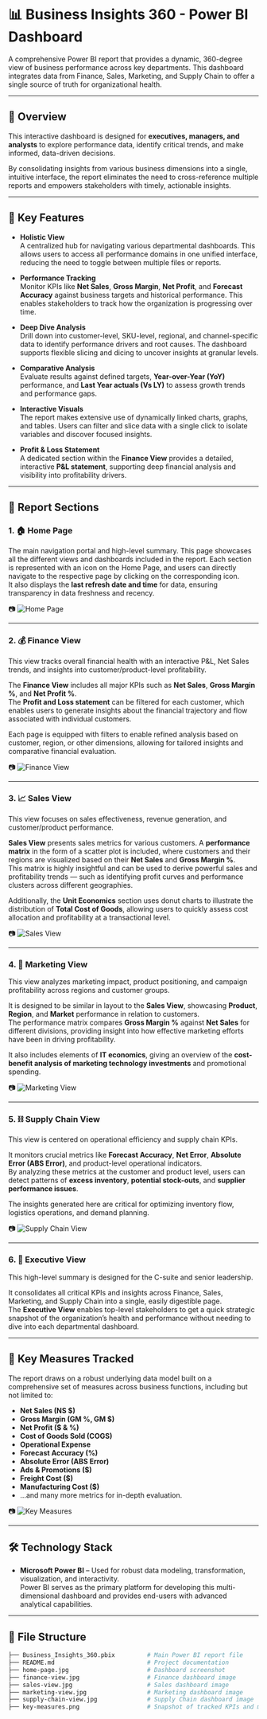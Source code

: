 # 📊 Business Insights 360 - Power BI Dashboard

A comprehensive Power BI report that provides a dynamic, 360-degree view of business performance across key departments. This dashboard integrates data from Finance, Sales, Marketing, and Supply Chain to offer a single source of truth for organizational health.

---

## 🏁 Overview

This interactive dashboard is designed for **executives, managers, and analysts** to explore performance data, identify critical trends, and make informed, data-driven decisions.

By consolidating insights from various business dimensions into a single, intuitive interface, the report eliminates the need to cross-reference multiple reports and empowers stakeholders with timely, actionable insights.

---

## 🚀 Key Features

- **Holistic View**  
  A centralized hub for navigating various departmental dashboards. This allows users to access all performance domains in one unified interface, reducing the need to toggle between multiple files or reports.

- **Performance Tracking**  
  Monitor KPIs like **Net Sales**, **Gross Margin**, **Net Profit**, and **Forecast Accuracy** against business targets and historical performance. This enables stakeholders to track how the organization is progressing over time.

- **Deep Dive Analysis**  
  Drill down into customer-level, SKU-level, regional, and channel-specific data to identify performance drivers and root causes. The dashboard supports flexible slicing and dicing to uncover insights at granular levels.

- **Comparative Analysis**  
  Evaluate results against defined targets, **Year-over-Year (YoY)** performance, and **Last Year actuals (Vs LY)** to assess growth trends and performance gaps.

- **Interactive Visuals**  
  The report makes extensive use of dynamically linked charts, graphs, and tables. Users can filter and slice data with a single click to isolate variables and discover focused insights.

- **Profit & Loss Statement**  
  A dedicated section within the **Finance View** provides a detailed, interactive **P&L statement**, supporting deep financial analysis and visibility into profitability drivers.

---

## 📂 Report Sections

### 1. 🏠 Home Page  
The main navigation portal and high-level summary. This page showcases all the different views and dashboards included in the report. Each section is represented with an icon on the Home Page, and users can directly navigate to the respective page by clicking on the corresponding icon.  
It also displays the **last refresh date and time** for data, ensuring transparency in data freshness and recency.

📷 ![Home Page](https://github.com/user-attachments/assets/3aa4630d-8455-4bdd-8ec9-a345f5fabc36)

---

### 2. 💰 Finance View  
This view tracks overall financial health with an interactive P&L, Net Sales trends, and insights into customer/product-level profitability.  

The **Finance View** includes all major KPIs such as **Net Sales**, **Gross Margin %**, and **Net Profit %**.  
The **Profit and Loss statement** can be filtered for each customer, which enables users to generate insights about the financial trajectory and flow associated with individual customers.  

Each page is equipped with filters to enable refined analysis based on customer, region, or other dimensions, allowing for tailored insights and comparative financial evaluation.

📷 ![Finance View](https://github.com/user-attachments/assets/db340e28-d615-4b07-be24-b22e1d891872)

---

### 3. 📈 Sales View  
This view focuses on sales effectiveness, revenue generation, and customer/product performance.  

**Sales View** presents sales metrics for various customers. A **performance matrix** in the form of a scatter plot is included, where customers and their regions are visualized based on their **Net Sales** and **Gross Margin %**.  
This matrix is highly insightful and can be used to derive powerful sales and profitability trends — such as identifying profit curves and performance clusters across different geographies.

Additionally, the **Unit Economics** section uses donut charts to illustrate the distribution of **Total Cost of Goods**, allowing users to quickly assess cost allocation and profitability at a transactional level.

📷 ![Sales View](https://github.com/user-attachments/assets/4e67bd5a-e80f-46e8-aec6-ab2573fde741)

---

### 4. 📢 Marketing View  
This view analyzes marketing impact, product positioning, and campaign profitability across regions and customer groups.  

It is designed to be similar in layout to the **Sales View**, showcasing **Product**, **Region**, and **Market** performance in relation to customers.  
The performance matrix compares **Gross Margin %** against **Net Sales** for different divisions, providing insight into how effective marketing efforts have been in driving profitability.  

It also includes elements of **IT economics**, giving an overview of the **cost-benefit analysis of marketing technology investments** and promotional spending.

📷 ![Marketing View](https://github.com/user-attachments/assets/7b9e9f05-c69b-4018-ada9-0619602582bb)

---

### 5. ⛓️ Supply Chain View  
This view is centered on operational efficiency and supply chain KPIs.  

It monitors crucial metrics like **Forecast Accuracy**, **Net Error**, **Absolute Error (ABS Error)**, and product-level operational indicators.  
By analyzing these metrics at the customer and product level, users can detect patterns of **excess inventory**, **potential stock-outs**, and **supplier performance issues**.

The insights generated here are critical for optimizing inventory flow, logistics operations, and demand planning.

📷 ![Supply Chain View](https://github.com/user-attachments/assets/a1cbdb84-bfd2-420a-985b-c8517374ab27)

---

### 6. 👔 Executive View  
This high-level summary is designed for the C-suite and senior leadership.  

It consolidates all critical KPIs and insights across Finance, Sales, Marketing, and Supply Chain into a single, easily digestible page.  
The **Executive View** enables top-level stakeholders to get a quick strategic snapshot of the organization’s health and performance without needing to dive into each departmental dashboard.

---

## 🔑 Key Measures Tracked

The report draws on a robust underlying data model built on a comprehensive set of measures across business functions, including but not limited to:

- **Net Sales (NS $)**  
- **Gross Margin (GM %, GM $)**  
- **Net Profit ($ & %)**  
- **Cost of Goods Sold (COGS)**  
- **Operational Expense**  
- **Forecast Accuracy (%)**  
- **Absolute Error (ABS Error)**  
- **Ads & Promotions ($)**  
- **Freight Cost ($)**  
- **Manufacturing Cost ($)**  
- ...and many more metrics for in-depth evaluation.

📷 ![Key Measures](https://github.com/user-attachments/assets/29862985-7ef9-4e02-821f-f95193b2f47b)

---

## 🛠️ Technology Stack

- **Microsoft Power BI** – Used for robust data modeling, transformation, visualization, and interactivity.  
Power BI serves as the primary platform for developing this multi-dimensional dashboard and provides end-users with advanced analytical capabilities.

---

## 📁 File Structure

```bash
├── Business_Insights_360.pbix         # Main Power BI report file
├── README.md                          # Project documentation
├── home-page.jpg                      # Dashboard screenshot
├── finance-view.jpg                   # Finance dashboard image
├── sales-view.jpg                     # Sales dashboard image
├── marketing-view.jpg                 # Marketing dashboard image
├── supply-chain-view.jpg              # Supply Chain dashboard image
├── key-measures.png                   # Snapshot of tracked KPIs and measures
